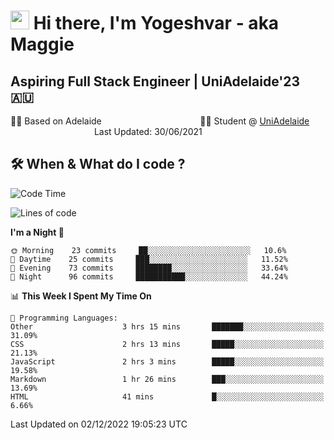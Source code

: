 <h1><img src="https://emojis.slackmojis.com/emojis/images/1531849430/4246/blob-sunglasses.gif?1531849430" width="30"/> Hi there, I'm Yogeshvar - aka Maggie</h1>

## Aspiring Full Stack Engineer | UniAdelaide'23 🇦🇺  
🏂🏻  Based on Adelaide &nbsp;&nbsp;&nbsp;&nbsp;&nbsp;&nbsp;&nbsp;&nbsp;&nbsp;&nbsp;&nbsp;&nbsp;&nbsp;&nbsp;&nbsp;&nbsp;&nbsp;&nbsp;&nbsp;&nbsp;&nbsp;&nbsp;&nbsp;&nbsp;&nbsp;&nbsp;&nbsp;&nbsp;&nbsp;&nbsp;&nbsp;&nbsp;&nbsp;&nbsp;&nbsp;&nbsp;&nbsp;&nbsp;&nbsp;👨‍💻 Student @ [UniAdelaide](https://www.adelaide.edu.au)   &nbsp;&nbsp;&nbsp;&nbsp;&nbsp;&nbsp;&nbsp;&nbsp;&nbsp;&nbsp;&nbsp;&nbsp;&nbsp;&nbsp;&nbsp;&nbsp;&nbsp;&nbsp;&nbsp;&nbsp;&nbsp;&nbsp;&nbsp;&nbsp;&nbsp;&nbsp;&nbsp;&nbsp;&nbsp;&nbsp;&nbsp;&nbsp; &nbsp;Last Updated: 30/06/2021

## 🛠 When & What do I code ?  

<!--START_SECTION:waka-->
![Code Time](http://img.shields.io/badge/Code%20Time-1%2C853%20hrs%2033%20mins-blue)

![Lines of code](https://img.shields.io/badge/From%20Hello%20World%20I%27ve%20Written-2%20Million%20lines%20of%20code-blue)

**I'm a Night 🦉** 

```text
🌞 Morning    23 commits     ██░░░░░░░░░░░░░░░░░░░░░░░   10.6% 
🌆 Daytime    25 commits     ███░░░░░░░░░░░░░░░░░░░░░░   11.52% 
🌃 Evening    73 commits     ████████░░░░░░░░░░░░░░░░░   33.64% 
🌙 Night      96 commits     ███████████░░░░░░░░░░░░░░   44.24%

```


📊 **This Week I Spent My Time On** 

```text
💬 Programming Languages: 
Other                    3 hrs 15 mins       ███████░░░░░░░░░░░░░░░░░░   31.09% 
CSS                      2 hrs 13 mins       █████░░░░░░░░░░░░░░░░░░░░   21.13% 
JavaScript               2 hrs 3 mins        █████░░░░░░░░░░░░░░░░░░░░   19.58% 
Markdown                 1 hr 26 mins        ███░░░░░░░░░░░░░░░░░░░░░░   13.69% 
HTML                     41 mins             █░░░░░░░░░░░░░░░░░░░░░░░░   6.66%

```


 Last Updated on 02/12/2022 19:05:23 UTC
<!--END_SECTION:waka-->
